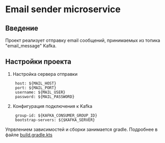 # Email sender microservice

## Введение
Проект реализует отправку email сообщений, принимаемых из топика "email_message" Kafka.
## Настройки проекта
1. Настройка сервера отправки

   ```
    host: ${MAIL_HOST}
    port: ${MAIL_PORT}
    username: ${MAIL_USER}
    password: ${MAIL_PASSWORD}
   ```
2. Конфигурация подключения к Kafka

   ```
    group-id: ${KAFKA_CONSUMER_GROUP_ID}
    bootstrap-servers: ${$KAFKA_SERVER}
   ```

Упрвлением зависимостей и сборки занимается gradle. Подробнее в файле [build.gradle.kts](https://github.com/Merantory/email-sender/blob/main/build.gradle.kts)
